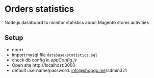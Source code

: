 # Orders statistics
Node.js dashboard to monitor statistics about Magento stores activities

## Setup
- npm i
- import mysql file `database\statistics.sql`
- check db config in *appConfig.js*
- Open site http://localhost:3000
- default username/password: info@shopgo.me/admin321

